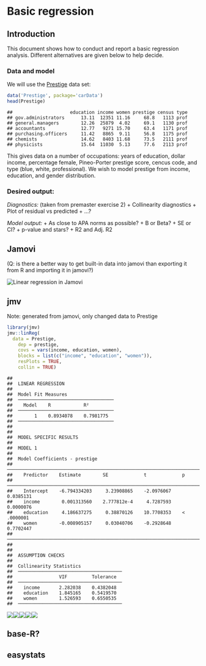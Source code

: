 Basic regression
================

## Introduction

This document shows how to conduct and report a basic regression
analysis. Different alternatives are given below to help decide.

### Data and model

We will use the
[Prestige](https://www.rdocumentation.org/packages/car/versions/2.1-6/topics/Prestige)
data set:

``` r
data('Prestige', package='carData')
head(Prestige)
```

    ##                     education income women prestige census type
    ## gov.administrators      13.11  12351 11.16     68.8   1113 prof
    ## general.managers        12.26  25879  4.02     69.1   1130 prof
    ## accountants             12.77   9271 15.70     63.4   1171 prof
    ## purchasing.officers     11.42   8865  9.11     56.8   1175 prof
    ## chemists                14.62   8403 11.68     73.5   2111 prof
    ## physicists              15.64  11030  5.13     77.6   2113 prof

This gives data on a number of occupations: years of education, dollar
income, percentage female, Pineo-Porter prestige score, cencus code, and
type (blue, white, professional). We wish to model prestige from income,
education, and gender distribution.

### Desired output:

*Diagnostics:* (taken from premaster exercise 2) + Collinearity
diagnostics + Plot of residual vs predicted + …?

*Model output:* + As close to APA norms as possible? + B or Beta? + SE
or CI? + p-value and stars? + R2 and Adj. R2

## Jamovi

(Q: is there a better way to get built-in data into jamovi than
exporting it from R and importing it in jamovi?)

![Linear regression in Jamovi](img/jamovi_linreg.png)

## jmv

Note: generated from jamovi, only changed data to Prestige

``` r
library(jmv)
jmv::linReg(
  data = Prestige,
    dep = prestige,
    covs = vars(income, education, women),
    blocks = list(c("income", "education", "women")),
    resPlots = TRUE,
    collin = TRUE)
```

    ## 
    ##  LINEAR REGRESSION
    ## 
    ##  Model Fit Measures                  
    ##  ─────────────────────────────────── 
    ##    Model    R            R²          
    ##  ─────────────────────────────────── 
    ##        1    0.8934078    0.7981775   
    ##  ─────────────────────────────────── 
    ## 
    ## 
    ##  MODEL SPECIFIC RESULTS
    ## 
    ##  MODEL 1
    ## 
    ##  Model Coefficients - prestige                                            
    ##  ──────────────────────────────────────────────────────────────────────── 
    ##    Predictor    Estimate        SE             t             p            
    ##  ──────────────────────────────────────────────────────────────────────── 
    ##    Intercept    -6.794334203     3.23908865    -2.0976067     0.0385131   
    ##    income        0.001313560    2.777812e-4     4.7287593     0.0000076   
    ##    education     4.186637275     0.38870126    10.7708353    < .0000001   
    ##    women        -0.008905157     0.03040706    -0.2928648     0.7702447   
    ##  ──────────────────────────────────────────────────────────────────────── 
    ## 
    ## 
    ##  ASSUMPTION CHECKS
    ## 
    ##  Collinearity Statistics                
    ##  ────────────────────────────────────── 
    ##                 VIF         Tolerance   
    ##  ────────────────────────────────────── 
    ##    income       2.282038    0.4382048   
    ##    education    1.845165    0.5419570   
    ##    women        1.526593    0.6550535   
    ##  ──────────────────────────────────────

![](img/unnamed-chunk-2-1.png)<!-- -->![](img/unnamed-chunk-2-2.png)<!-- -->![](img/unnamed-chunk-2-3.png)<!-- -->![](img/unnamed-chunk-2-4.png)<!-- -->![](img/unnamed-chunk-2-5.png)<!-- -->

## base-R?

## easystats
